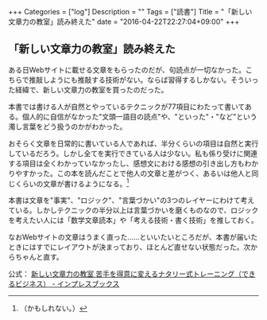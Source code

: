 +++
Categories = ["log"]
Description = ""
Tags = ["読書"]
Title = "「新しい文章力の教室」読み終えた"
date = "2016-04-22T22:27:04+09:00"
+++

## 「新しい文章力の教室」読み終えた
ある日Webサイトに載せる文章をもらったのだが、句読点が一切なかった。こちらで推敲しようにも推敲する技術がない。ならば習得するしかない。そういった経緯で、新しい文章力の教室を買ったのだった。

本書では書ける人が自然とやっているテクニックが77項目にわたって書いてある。個人的に自信がなかった"文頭一語目の読点"や、"といった"・"など"という濁し言葉をどう扱うのかがわかった。

おそらく文章を日常的に書いている人であれば、半分くらいの項目は自然と実行しているだろう。しかし全てを実行できている人は少ない。私も係り受けに関連する項目は全くわかっていなかったし、感想文における感想の引き出し方もわかりやすかった。この本を読んだことで他人の文章と差がつく、あるいは他人と同じくらいの文章が書けるようになる。[^1]

本書は文章を"事実"、"ロジック"、"言葉づかい"の3つのレイヤーにわけて考えている。しかしテクニックの半分以上は言葉づかいを磨くものなので、ロジックを考えたい人には「数学文章読本」や「考える技術・書く技術」を推しておく。

なおWebサイトの文章はうまく直った……といいたいところだが、本書が届いたときにはすでにレイアウトが決まっており、ほとんど直せない状態だった。次からちゃんと直す。

[^1]: （かもしれない。）

公式： [新しい文章力の教室 苦手を得意に変えるナタリー式トレーニング（できるビジネス） - インプレスブックス](http://book.impress.co.jp/books/1114101132)